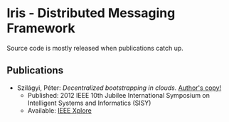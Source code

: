   Iris - Distributed Messaging Framework
==========================================

Source code is mostly released when publications catch up.

  Publications
----------------

 - Szilágyi, Péter: *Decentralized bootstrapping in clouds.* [Author's copy!](https://github.com/downloads/karalabe/iris/2012%20-%20Szilagyi%20-%20Decentralized%20bootstrapping%20in%20clouds%20%28SISY12%29.pdf)
   - Published: 2012 IEEE 10th Jubilee International Symposium on Intelligent Systems and Informatics (SISY)
   - Available: [IEEE Xplore](http://dx.doi.org/10.1109/SISY.2012.6339529)
